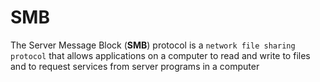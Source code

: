 # SMB

The Server Message Block (**SMB**) protocol is a `network file sharing protocol` that allows applications on a computer to read and write to files and to request services from server programs in a computer
